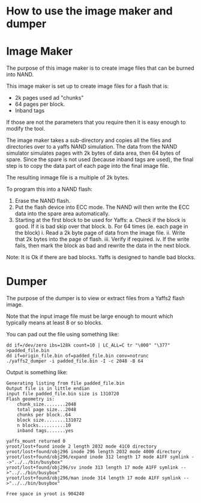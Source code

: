 # How to use the image maker and dumper


# Image Maker

The purpose of this image maker is to create image files that can be burned into NAND.

This image maker is set up to create image files for a flash that is:
* 2k pages used ad "chunks"
* 64 pages per block.
* Inband tags

If those are not the parameters that you require then it is easy enough to modify the tool.

The image maker takes a sub-directory and copies all the files and directories over to a yaffs NAND simulation.
The data from the NAND simulator simulates pages with 2k bytes of data area, then 64 bytes of spare.
Since the spare is not used (because inband tags are used), the final step is to copy the data part of each page
into the final image file.


The resulting inmage file is a multiple of 2k bytes.

To program this into a NAND flash:

1. Erase the NAND flash.
2. Put the flash device into ECC mode. The NAND will then write the ECC data into the spare area automatically.
3. Starting at the first block to be used for Yaffs:
   a. Check if the block is good. If it is bad skip over that block.
   b. For 64 times (ie. each page in the block)
     i.   Read a 2k byte page of data from the image file.
     ii.  Write that 2k bytes into the page of flash.
     iii. Verify if required.
     iv.  If the write fails, then mark the block as bad and rewrite the data in the next block.

Note:
 It is Ok if there are bad blocks. Yaffs is designed to handle bad blocks.


# Dumper

The purpose of the dumper is to view or extract files from a Yaffs2 flash image.

Note that the input image file must be large enough to mount which typically means at
least 8 or so blocks.

You can pad out the file using something like:

```
dd if=/dev/zero ibs=128k count=10 | LC_ALL=C tr "\000" "\377" >padded_file.bin
dd if=origin_file.bin of=padded_file.bin conv=notrunc
./yaffs2_dumper -i padded_file.bin -I -c 2048 -B 64
```
Output is something like:

```
Generating listing from file padded_file.bin
Output file is in little endian
input file padded_file.bin size is 1310720
Flash geometry is:
    chunk_size........2048
    total page size...2048
    chunks per block..64
    block size........131072
    n blocks..........10
    inband tags.......yes

yaffs_mount returned 0
yroot/lost+found inode 2 length 2032 mode 41C0 directory
yroot/lost+found/obj296 inode 296 length 2032 mode 4000 directory
yroot/lost+found/obj296/expand inode 312 length 17 mode A1FF symlink -->"../../bin/busybox"
yroot/lost+found/obj296/sv inode 313 length 17 mode A1FF symlink -->"../../bin/busybox"
yroot/lost+found/obj296/man inode 314 length 17 mode A1FF symlink -->"../../bin/busybox"

Free space in yroot is 904240
```